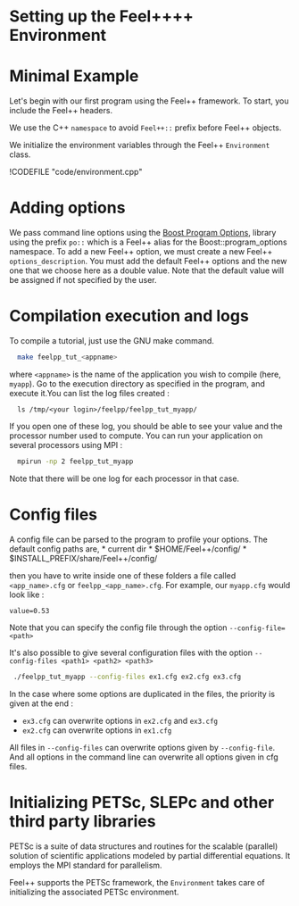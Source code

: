 Setting up the Feel++++ Environment
=================================


# Minimal Example

Let's begin with our first program using the Feel++ framework.  To start, you include the Feel++ headers.

We use the C++ `namespace` to avoid `Feel++::` prefix before
Feel++ objects.

We initialize the environment variables through the Feel++ `Environment` class.

!CODEFILE "code/environment.cpp"


# Adding options

 We pass command line options using the
 [Boost Program Options](http://www.boost.org/doc/libs/1_53_0/doc/html/program_options.html),
 library using the prefix `po::` which is a Feel++ alias for the
 Boost::program_options namespace. To add a new Feel++ option, we must create a new  Feel++ `options_description`. You must add the default Feel++ options
and the new one that we choose here as a double value. Note that the default
value will be assigned if not specified by the user.


# Compilation execution and logs

To compile a tutorial, just use the GNU make command.
```bash
  make feelpp_tut_<appname>
```

where `<appname>` is the name of the application you wish to compile (here, `myapp`). Go to the execution directory as specified in the program, and execute it.You can list the log files created :
```
  ls /tmp/<your login>/feelpp/feelpp_tut_myapp/
```

If you open one of these log, you should be able to see your value and the processor number used to compute. You can run your application on several processors using MPI :
```bash
  mpirun -np 2 feelpp_tut_myapp
```

Note that there will be one log for each processor in that case.



# Config files

A config file can be parsed to the program to profile your options. The default config paths are,
    * current dir
    * $HOME/Feel++/config/
    * $INSTALL_PREFIX/share/Feel++/config/

then you have to write inside one of these folders a file called
`<app_name>.cfg` or `feelpp_<app_name>.cfg`. For example, our
`myapp.cfg` would look like :

```
value=0.53
```

Note that you can specify the config file through the option `--config-file=<path>`

It's also possible to give several configuration files with the option `--config-files <path1> <path2> <path3>`
```bash
 ./feelpp_tut_myapp --config-files ex1.cfg ex2.cfg ex3.cfg
```

In the case where some options are duplicated in the files, the priority is given at the end :
  * `ex3.cfg` can overwrite options in `ex2.cfg` and `ex3.cfg`
  * `ex2.cfg` can overwrite options in `ex1.cfg`

All files in ` --config-files ` can overwrite options given by ` --config-file `.
And all options in the command line can overwrite all options given in cfg files.



# Initializing PETSc, SLEPc and other third party libraries

PETSc is a suite of data structures and routines for the scalable (parallel)
solution of scientific applications modeled by partial differential
equations. It employs the MPI standard for parallelism.

Feel++ supports the PETSc framework, the `Environment` takes care of initializing the associated PETSc environment.

